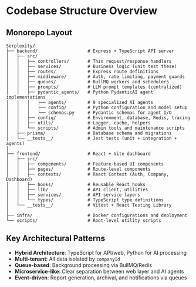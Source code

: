 # Codebase Structure Overview

## Monorepo Layout
```
Serplexity/
├── backend/                   # Express + TypeScript API server
│   ├── src/
│   │   ├── controllers/       # Thin request/response handlers
│   │   ├── services/          # Business logic (unit test these)
│   │   ├── routes/            # Express route definitions
│   │   ├── middleware/        # Auth, rate limiting, payment guards
│   │   ├── queues/            # BullMQ workers and schedulers
│   │   ├── prompts/           # LLM prompt templates (centralized)
│   │   ├── pydantic_agents/   # Python PydanticAI agent implementations
│   │   │   ├── agents/        # 9 specialized AI agents
│   │   │   ├── config/        # Python configuration and model setup
│   │   │   └── schemas.py     # Pydantic schemas for agent I/O
│   │   ├── config/            # Environment, database, Redis, tracing
│   │   ├── utils/             # Logger, cache, helpers
│   │   └── scripts/           # Admin tools and maintenance scripts
│   ├── prisma/                # Database schema and migrations
│   └── __tests__/             # Jest tests (unit + integration + agents)
│
├── frontend/                  # React + Vite dashboard
│   ├── src/
│   │   ├── components/        # Feature-based UI components
│   │   ├── pages/             # Route-level components
│   │   ├── contexts/          # React Context (Auth, Company, Dashboard)
│   │   ├── hooks/             # Reusable React hooks
│   │   ├── lib/               # API client, utilities
│   │   ├── services/          # API service layers
│   │   └── types/             # TypeScript type definitions
│   └── __tests__/             # Vitest + React Testing Library
│
├── infra/                     # Docker configurations and deployment
└── scripts/                   # Root-level utility scripts
```

## Key Architectural Patterns
- **Hybrid Architecture**: TypeScript for API/web, Python for AI processing
- **Multi-tenant**: All data isolated by `companyId`
- **Queue-based**: Background processing via BullMQ/Redis
- **Microservice-like**: Clear separation between web layer and AI agents
- **Event-driven**: Report generation, archival, and notifications via queues